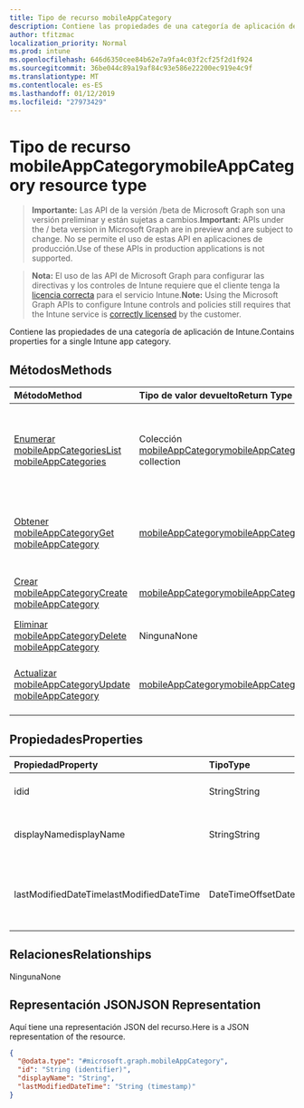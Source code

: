 ```yaml
---
title: Tipo de recurso mobileAppCategory
description: Contiene las propiedades de una categoría de aplicación de Intune.
author: tfitzmac
localization_priority: Normal
ms.prod: intune
ms.openlocfilehash: 646d6350cee84b62e7a9fa4c03f2cf25f2d1f924
ms.sourcegitcommit: 36be044c89a19af84c93e586e22200ec919e4c9f
ms.translationtype: MT
ms.contentlocale: es-ES
ms.lasthandoff: 01/12/2019
ms.locfileid: "27973429"
---
```

# <a name="mobileappcategory-resource-type"></a><span data-ttu-id="92437-103">Tipo de recurso mobileAppCategory</span><span class="sxs-lookup"><span data-stu-id="92437-103">mobileAppCategory resource type</span></span>

> <span data-ttu-id="92437-104">**Importante:** Las API de la versión /beta de Microsoft Graph son una versión preliminar y están sujetas a cambios.</span><span class="sxs-lookup"><span data-stu-id="92437-104">**Important:** APIs under the / beta version in Microsoft Graph are in preview and are subject to change.</span></span> <span data-ttu-id="92437-105">No se permite el uso de estas API en aplicaciones de producción.</span><span class="sxs-lookup"><span data-stu-id="92437-105">Use of these APIs in production applications is not supported.</span></span>

> <span data-ttu-id="92437-106">**Nota:** El uso de las API de Microsoft Graph para configurar las directivas y los controles de Intune requiere que el cliente tenga la [licencia correcta](https://go.microsoft.com/fwlink/?linkid=839381) para el servicio Intune.</span><span class="sxs-lookup"><span data-stu-id="92437-106">**Note:** Using the Microsoft Graph APIs to configure Intune controls and policies still requires that the Intune service is [correctly licensed](https://go.microsoft.com/fwlink/?linkid=839381) by the customer.</span></span>

<span data-ttu-id="92437-107">Contiene las propiedades de una categoría de aplicación de Intune.</span><span class="sxs-lookup"><span data-stu-id="92437-107">Contains properties for a single Intune app category.</span></span>
## <a name="methods"></a><span data-ttu-id="92437-108">Métodos</span><span class="sxs-lookup"><span data-stu-id="92437-108">Methods</span></span>
|<span data-ttu-id="92437-109">Método</span><span class="sxs-lookup"><span data-stu-id="92437-109">Method</span></span>|<span data-ttu-id="92437-110">Tipo de valor devuelto</span><span class="sxs-lookup"><span data-stu-id="92437-110">Return Type</span></span>|<span data-ttu-id="92437-111">Descripción</span><span class="sxs-lookup"><span data-stu-id="92437-111">Description</span></span>|
|:---|:---|:---|
|[<span data-ttu-id="92437-112">Enumerar mobileAppCategories</span><span class="sxs-lookup"><span data-stu-id="92437-112">List mobileAppCategories</span></span>](../api/intune-apps-mobileappcategory-list.md)|<span data-ttu-id="92437-113">Colección [mobileAppCategory](../resources/intune-apps-mobileappcategory.md)</span><span class="sxs-lookup"><span data-stu-id="92437-113">[mobileAppCategory](../resources/intune-apps-mobileappcategory.md) collection</span></span>|<span data-ttu-id="92437-114">Enumere las propiedades y las relaciones de los objetos [mobileAppCategory](../resources/intune-apps-mobileappcategory.md).</span><span class="sxs-lookup"><span data-stu-id="92437-114">List properties and relationships of the [mobileAppCategory](../resources/intune-apps-mobileappcategory.md) objects.</span></span>|
|[<span data-ttu-id="92437-115">Obtener mobileAppCategory</span><span class="sxs-lookup"><span data-stu-id="92437-115">Get mobileAppCategory</span></span>](../api/intune-apps-mobileappcategory-get.md)|[<span data-ttu-id="92437-116">mobileAppCategory</span><span class="sxs-lookup"><span data-stu-id="92437-116">mobileAppCategory</span></span>](../resources/intune-apps-mobileappcategory.md)|<span data-ttu-id="92437-117">Lea las propiedades y las relaciones del objeto [mobileAppCategory](../resources/intune-apps-mobileappcategory.md).</span><span class="sxs-lookup"><span data-stu-id="92437-117">Read properties and relationships of the [mobileAppCategory](../resources/intune-apps-mobileappcategory.md) object.</span></span>|
|[<span data-ttu-id="92437-118">Crear mobileAppCategory</span><span class="sxs-lookup"><span data-stu-id="92437-118">Create mobileAppCategory</span></span>](../api/intune-apps-mobileappcategory-create.md)|[<span data-ttu-id="92437-119">mobileAppCategory</span><span class="sxs-lookup"><span data-stu-id="92437-119">mobileAppCategory</span></span>](../resources/intune-apps-mobileappcategory.md)|<span data-ttu-id="92437-120">Cree un objeto [mobileAppCategory](../resources/intune-apps-mobileappcategory.md).</span><span class="sxs-lookup"><span data-stu-id="92437-120">Create a new [mobileAppCategory](../resources/intune-apps-mobileappcategory.md) object.</span></span>|
|[<span data-ttu-id="92437-121">Eliminar mobileAppCategory</span><span class="sxs-lookup"><span data-stu-id="92437-121">Delete mobileAppCategory</span></span>](../api/intune-apps-mobileappcategory-delete.md)|<span data-ttu-id="92437-122">Ninguna</span><span class="sxs-lookup"><span data-stu-id="92437-122">None</span></span>|<span data-ttu-id="92437-123">Elimina un [mobileAppCategory](../resources/intune-apps-mobileappcategory.md)</span><span class="sxs-lookup"><span data-stu-id="92437-123">Deletes a [mobileAppCategory](../resources/intune-apps-mobileappcategory.md).</span></span>|
|[<span data-ttu-id="92437-124">Actualizar mobileAppCategory</span><span class="sxs-lookup"><span data-stu-id="92437-124">Update mobileAppCategory</span></span>](../api/intune-apps-mobileappcategory-update.md)|[<span data-ttu-id="92437-125">mobileAppCategory</span><span class="sxs-lookup"><span data-stu-id="92437-125">mobileAppCategory</span></span>](../resources/intune-apps-mobileappcategory.md)|<span data-ttu-id="92437-126">Actualice las propiedades de un objeto [mobileAppCategory](../resources/intune-apps-mobileappcategory.md).</span><span class="sxs-lookup"><span data-stu-id="92437-126">Update the properties of a [mobileAppCategory](../resources/intune-apps-mobileappcategory.md) object.</span></span>|

## <a name="properties"></a><span data-ttu-id="92437-127">Propiedades</span><span class="sxs-lookup"><span data-stu-id="92437-127">Properties</span></span>
|<span data-ttu-id="92437-128">Propiedad</span><span class="sxs-lookup"><span data-stu-id="92437-128">Property</span></span>|<span data-ttu-id="92437-129">Tipo</span><span class="sxs-lookup"><span data-stu-id="92437-129">Type</span></span>|<span data-ttu-id="92437-130">Descripción</span><span class="sxs-lookup"><span data-stu-id="92437-130">Description</span></span>|
|:---|:---|:---|
|<span data-ttu-id="92437-131">id</span><span class="sxs-lookup"><span data-stu-id="92437-131">id</span></span>|<span data-ttu-id="92437-132">String</span><span class="sxs-lookup"><span data-stu-id="92437-132">String</span></span>|<span data-ttu-id="92437-133">La clave de la entidad.</span><span class="sxs-lookup"><span data-stu-id="92437-133">The key of the entity.</span></span>|
|<span data-ttu-id="92437-134">displayName</span><span class="sxs-lookup"><span data-stu-id="92437-134">displayName</span></span>|<span data-ttu-id="92437-135">String</span><span class="sxs-lookup"><span data-stu-id="92437-135">String</span></span>|<span data-ttu-id="92437-136">El nombre de la categoría de aplicación.</span><span class="sxs-lookup"><span data-stu-id="92437-136">The name of the app category.</span></span>|
|<span data-ttu-id="92437-137">lastModifiedDateTime</span><span class="sxs-lookup"><span data-stu-id="92437-137">lastModifiedDateTime</span></span>|<span data-ttu-id="92437-138">DateTimeOffset</span><span class="sxs-lookup"><span data-stu-id="92437-138">DateTimeOffset</span></span>|<span data-ttu-id="92437-139">Fecha y hora de la última modificación de mobileAppCategory.</span><span class="sxs-lookup"><span data-stu-id="92437-139">The date and time the mobileAppCategory was last modified.</span></span>|

## <a name="relationships"></a><span data-ttu-id="92437-140">Relaciones</span><span class="sxs-lookup"><span data-stu-id="92437-140">Relationships</span></span>
<span data-ttu-id="92437-141">Ninguna</span><span class="sxs-lookup"><span data-stu-id="92437-141">None</span></span>
## <a name="json-representation"></a><span data-ttu-id="92437-142">Representación JSON</span><span class="sxs-lookup"><span data-stu-id="92437-142">JSON Representation</span></span>
<span data-ttu-id="92437-143">Aquí tiene una representación JSON del recurso.</span><span class="sxs-lookup"><span data-stu-id="92437-143">Here is a JSON representation of the resource.</span></span>
<!-- {
  "blockType": "resource",
  "keyProperty": "id",
  "@odata.type": "microsoft.graph.mobileAppCategory"
}
-->
``` json
{
  "@odata.type": "#microsoft.graph.mobileAppCategory",
  "id": "String (identifier)",
  "displayName": "String",
  "lastModifiedDateTime": "String (timestamp)"
}
```





